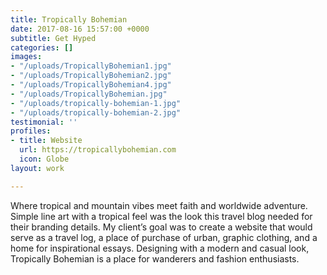 ```yaml
---
title: Tropically Bohemian
date: 2017-08-16 15:57:00 +0000
subtitle: Get Hyped
categories: []
images:
- "/uploads/TropicallyBohemian1.jpg"
- "/uploads/TropicallyBohemian2.jpg"
- "/uploads/TropicallyBohemian4.jpg"
- "/uploads/TropicallyBohemian.jpg"
- "/uploads/tropically-bohemian-1.jpg"
- "/uploads/tropically-bohemian-2.jpg"
testimonial: ''
profiles:
- title: Website
  url: https://tropicallybohemian.com
  icon: Globe
layout: work

---
```

Where tropical and mountain vibes meet faith and worldwide adventure. Simple line art with a tropical feel was the look this travel blog needed for their branding details. My client’s goal was to create a website that would serve as a travel log, a place of purchase of urban, graphic clothing, and a home for inspirational essays. Designing with a modern and casual look, Tropically Bohemian is a place for wanderers and fashion enthusiasts.